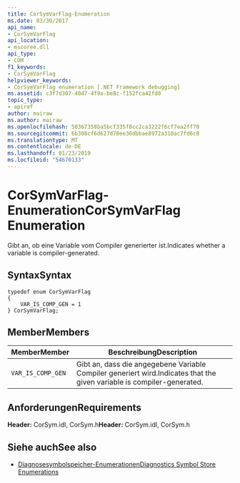 ```yaml
---
title: CorSymVarFlag-Enumeration
ms.date: 03/30/2017
api_name:
- CorSymVarFlag
api_location:
- mscoree.dll
api_type:
- COM
f1_keywords:
- CorSymVarFlag
helpviewer_keywords:
- CorSymVarFlag enumeration [.NET Framework debugging]
ms.assetid: c3f7d307-4047-4f9a-be8c-f152fca42fd0
topic_type:
- apiref
author: mairaw
ms.author: mairaw
ms.openlocfilehash: 50367358ba5bcf335f8cc2ca3222f6cf7ea2ff70
ms.sourcegitcommit: 6b308cf6d627d78ee36dbbae8972a310ac7fd6c8
ms.translationtype: MT
ms.contentlocale: de-DE
ms.lasthandoff: 01/23/2019
ms.locfileid: "54670133"
---
```

# <a name="corsymvarflag-enumeration"></a><span data-ttu-id="e8385-102">CorSymVarFlag-Enumeration</span><span class="sxs-lookup"><span data-stu-id="e8385-102">CorSymVarFlag Enumeration</span></span>
<span data-ttu-id="e8385-103">Gibt an, ob eine Variable vom Compiler generierter ist.</span><span class="sxs-lookup"><span data-stu-id="e8385-103">Indicates whether a variable is compiler-generated.</span></span>  
  
## <a name="syntax"></a><span data-ttu-id="e8385-104">Syntax</span><span class="sxs-lookup"><span data-stu-id="e8385-104">Syntax</span></span>  
  
```  
typedef enum CorSymVarFlag   
{  
    VAR_IS_COMP_GEN = 1  
} CorSymVarFlag;  
```  
  
## <a name="members"></a><span data-ttu-id="e8385-105">Member</span><span class="sxs-lookup"><span data-stu-id="e8385-105">Members</span></span>  
  
|<span data-ttu-id="e8385-106">Member</span><span class="sxs-lookup"><span data-stu-id="e8385-106">Member</span></span>|<span data-ttu-id="e8385-107">Beschreibung</span><span class="sxs-lookup"><span data-stu-id="e8385-107">Description</span></span>|  
|------------|-----------------|  
|`VAR_IS_COMP_GEN`|<span data-ttu-id="e8385-108">Gibt an, dass die angegebene Variable Compiler generiert wird.</span><span class="sxs-lookup"><span data-stu-id="e8385-108">Indicates that the given variable is compiler-generated.</span></span>|  
  
## <a name="requirements"></a><span data-ttu-id="e8385-109">Anforderungen</span><span class="sxs-lookup"><span data-stu-id="e8385-109">Requirements</span></span>  
 <span data-ttu-id="e8385-110">**Header:** CorSym.idl, CorSym.h</span><span class="sxs-lookup"><span data-stu-id="e8385-110">**Header:** CorSym.idl, CorSym.h</span></span>  
  
## <a name="see-also"></a><span data-ttu-id="e8385-111">Siehe auch</span><span class="sxs-lookup"><span data-stu-id="e8385-111">See also</span></span>
- [<span data-ttu-id="e8385-112">Diagnosesymbolspeicher-Enumerationen</span><span class="sxs-lookup"><span data-stu-id="e8385-112">Diagnostics Symbol Store Enumerations</span></span>](../../../../docs/framework/unmanaged-api/diagnostics/diagnostics-symbol-store-enumerations.md)
